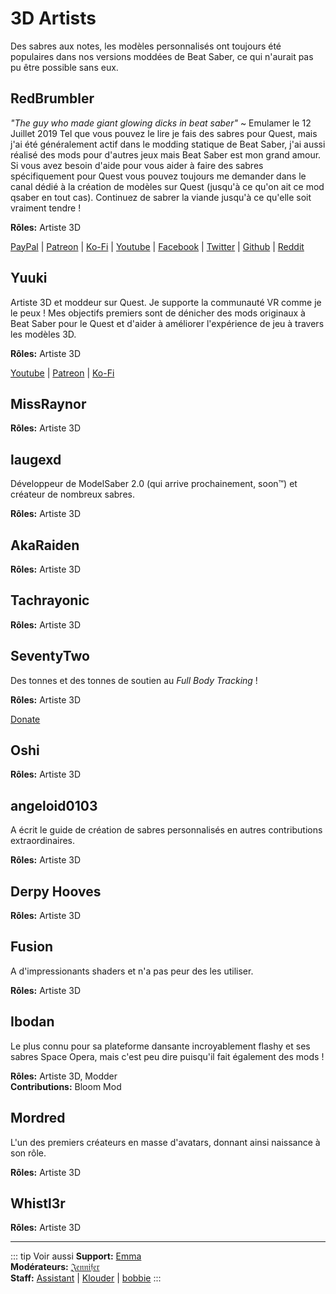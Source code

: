 # 3D Artists
Des sabres aux notes, les modèles personnalisés ont toujours été populaires dans nos versions moddées de Beat Saber, ce qui n'aurait pas pu être possible sans eux.

## RedBrumbler
*"The guy who made giant glowing dicks in beat saber"* ~ Emulamer le 12 Juillet 2019
Tel que vous pouvez le lire je fais des sabres pour Quest, mais j'ai été généralement actif dans le modding statique de Beat Saber, j'ai aussi réalisé des mods pour d'autres jeux mais Beat Saber est mon grand amour. Si vous avez besoin d'aide pour vous aider à faire des sabres spécifiquement pour Quest vous pouvez toujours me demander dans le canal dédié à la création de modèles sur Quest (jusqu'à ce qu'on ait ce mod qsaber en tout cas). Continuez de sabrer la viande jusqu'à ce qu'elle soit vraiment tendre !

**Rôles:** Artiste 3D

[PayPal](https://paypal.me/RedBrumblerOfficial?locale.x=nl_NL) | [Patreon](https://www.patreon.com/RedBrumbler) | [Ko-Fi](https://ko-fi.com/redbrumbler) | [Youtube](https://www.youtube.com/channel/UCYmzlDob8BQYWrOQWkHtCpQ) | [Facebook](https://www.facebook.com/red.brumbler.7) | [Twitter](https://twitter.com/RedBrumbler) | [Github](https://github.com/RedBrumbler/BeatOnCustomSabers) | [Reddit](https://www.reddit.com/user/RedBrumbler/)

## Yuuki
Artiste 3D et moddeur sur Quest. Je supporte la communauté VR comme je le peux ! Mes objectifs premiers sont de dénicher des mods originaux à Beat Saber pour le Quest et d'aider à améliorer l'expérience de jeu à travers les modèles 3D.

**Rôles:** Artiste 3D

[Youtube](https://www.youtube.com/channel/UCIH4NTKdVNjnJpfuMrk71Fw) | [Patreon](https://www.patreon.com/yuukisaves) | [Ko-Fi](https://ko-fi.com/supportyuuki)

## MissRaynor
**Rôles:** Artiste 3D

## laugexd
Développeur de ModelSaber 2.0 (qui arrive prochainement, soon™) et créateur de nombreux sabres.

**Rôles:** Artiste 3D

## AkaRaiden
**Rôles:** Artiste 3D

## Tachrayonic
**Rôles:** Artiste 3D

## SeventyTwo
Des tonnes et des tonnes de soutien au *Full Body Tracking* !

**Rôles:** Artiste 3D

[Donate](https://paypal.me/theseventytwo)


## Oshi
**Rôles:** Artiste 3D

## angeloid0103
A écrit le guide de création de sabres personnalisés en autres contributions extraordinaires.

**Rôles:** Artiste 3D

## Derpy Hooves
**Rôles:** Artiste 3D

## Fusion
A d'impressionants shaders et n'a pas peur des les utiliser.

**Rôles:** Artiste 3D

## Ibodan
Le plus connu pour sa plateforme dansante incroyablement flashy et ses sabres Space Opera, mais c'est peu dire puisqu'il fait également des mods !

**Rôles:** Artiste 3D, Modder  
**Contributions:** Bloom Mod

## Mordred
L'un des premiers créateurs en masse d'avatars, donnant ainsi naissance à son rôle.

**Rôles:** Artiste 3D

## Whistl3r
**Rôles:** Artiste 3D

---

::: tip Voir aussi
**Support:** [Emma](/fr/about/supports.md#emma)  
**Modérateurs:** [𝔍𝔢𝔫𝔫𝔦𝔣𝔢𝔯](/fr/about/moderators.md#𝔍𝔢𝔫𝔫𝔦𝔣𝔢𝔯)  
**Staff:** [Assistant](/fr/about/staff.md#assistant) | [Klouder](/fr/about/staff.md#klouder) | [bobbie](/fr/about/staff.md#bobbie)
:::
